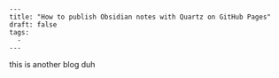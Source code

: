 ```
---
title: "How to publish Obsidian notes with Quartz on GitHub Pages"
draft: false
tags:
  - 
---
```

this is another blog duh